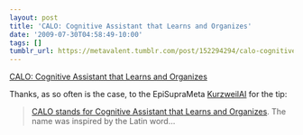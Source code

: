 ```yaml
---
layout: post
title: 'CALO: Cognitive Assistant that Learns and Organizes'
date: '2009-07-30T04:58:49-10:00'
tags: []
tumblr_url: https://metavalent.tumblr.com/post/152294294/calo-cognitive-assistant-that-learns-and
---
```

[CALO: Cognitive Assistant that Learns and Organizes](https://metavalent.com/?p=1091)  

Thanks, as so often is the case, to the EpiSupraMeta [KurzweilAI](https://www.kurzweilai.net/email/newsRedirect.html?newsID=10918&m=23959) for the tip:

> [CALO stands for Cognitive Assistant that Learns and Organizes](https://caloproject.sri.com/about/). The name was inspired by the Latin word…

